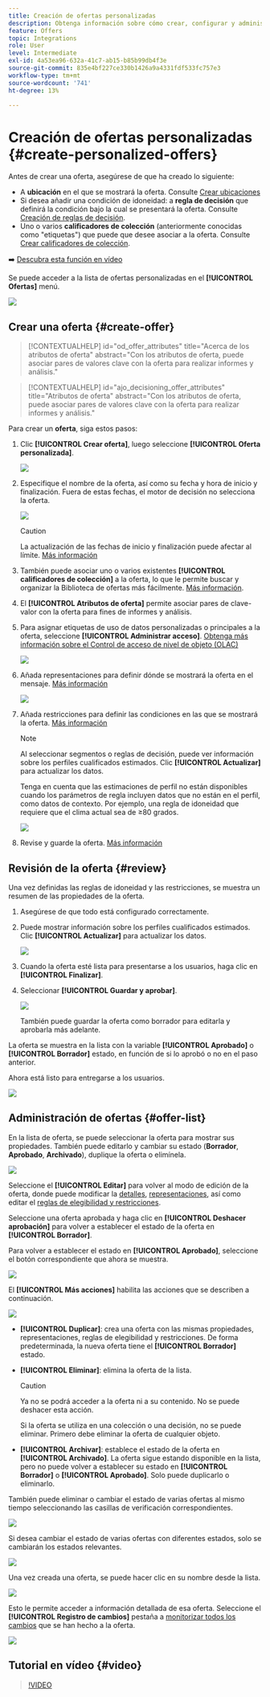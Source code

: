 ```yaml
---
title: Creación de ofertas personalizadas
description: Obtenga información sobre cómo crear, configurar y administrar sus ofertas
feature: Offers
topic: Integrations
role: User
level: Intermediate
exl-id: 4a53ea96-632a-41c7-ab15-b85b99db4f3e
source-git-commit: 835e4bf227ce330b1426a9a4331fdf533fc757e3
workflow-type: tm+mt
source-wordcount: '741'
ht-degree: 13%

---
```


# Creación de ofertas personalizadas {#create-personalized-offers}

Antes de crear una oferta, asegúrese de que ha creado lo siguiente:

* A **ubicación** en el que se mostrará la oferta. Consulte [Crear ubicaciones](../offer-library/creating-placements.md)
* Si desea añadir una condición de idoneidad: a **regla de decisión** que definirá la condición bajo la cual se presentará la oferta. Consulte [Creación de reglas de decisión](../offer-library/creating-decision-rules.md).
* Uno o varios **calificadores de colección** (anteriormente conocidas como &quot;etiquetas&quot;) que puede que desee asociar a la oferta. Consulte [Crear calificadores de colección](../offer-library/creating-tags.md).

➡️ [Descubra esta función en vídeo](#video)

Se puede acceder a la lista de ofertas personalizadas en el **[!UICONTROL Ofertas]** menú.

![](../assets/offers_list.png)

## Crear una oferta {#create-offer}

>[!CONTEXTUALHELP]
>id="od_offer_attributes"
>title="Acerca de los atributos de oferta"
>abstract="Con los atributos de oferta, puede asociar pares de valores clave con la oferta para realizar informes y análisis."

>[!CONTEXTUALHELP]
>id="ajo_decisioning_offer_attributes"
>title="Atributos de oferta"
>abstract="Con los atributos de oferta, puede asociar pares de valores clave con la oferta para realizar informes y análisis."

Para crear un **oferta**, siga estos pasos:

1. Clic **[!UICONTROL Crear oferta]**, luego seleccione **[!UICONTROL Oferta personalizada]**.

   ![](../assets/create_offer.png)

1. Especifique el nombre de la oferta, así como su fecha y hora de inicio y finalización. Fuera de estas fechas, el motor de decisión no selecciona la oferta.

   ![](../assets/offer_details.png)

   >[!CAUTION]
   >
   >La actualización de las fechas de inicio y finalización puede afectar al límite. [Más información](add-constraints.md#capping-change-date)

1. También puede asociar uno o varios existentes **[!UICONTROL calificadores de colección]** a la oferta, lo que le permite buscar y organizar la Biblioteca de ofertas más fácilmente. [Más información](creating-tags.md).

1. El **[!UICONTROL Atributos de oferta]** permite asociar pares de clave-valor con la oferta para fines de informes y análisis.

1. Para asignar etiquetas de uso de datos personalizadas o principales a la oferta, seleccione **[!UICONTROL Administrar acceso]**. [Obtenga más información sobre el Control de acceso de nivel de objeto (OLAC)](../../administration/object-based-access.md)

   ![](../assets/offer_manage-access.png)

1. Añada representaciones para definir dónde se mostrará la oferta en el mensaje. [Más información](add-representations.md)

   ![](../assets/channel-placement.png)

1. Añada restricciones para definir las condiciones en las que se mostrará la oferta. [Más información](add-constraints.md)

   >[!NOTE]
   >
   >Al seleccionar segmentos o reglas de decisión, puede ver información sobre los perfiles cualificados estimados. Clic **[!UICONTROL Actualizar]** para actualizar los datos.
   >
   >Tenga en cuenta que las estimaciones de perfil no están disponibles cuando los parámetros de regla incluyen datos que no están en el perfil, como datos de contexto. Por ejemplo, una regla de idoneidad que requiere que el clima actual sea de ≥80 grados.

   ![](../assets/offer-constraints-example.png)

1. Revise y guarde la oferta. [Más información](#review)

## Revisión de la oferta {#review}

Una vez definidas las reglas de idoneidad y las restricciones, se muestra un resumen de las propiedades de la oferta.

1. Asegúrese de que todo está configurado correctamente.

1. Puede mostrar información sobre los perfiles cualificados estimados. Clic **[!UICONTROL Actualizar]** para actualizar los datos.

   ![](../assets/offer-summary-estimate.png)

1. Cuando la oferta esté lista para presentarse a los usuarios, haga clic en **[!UICONTROL Finalizar]**.

1. Seleccionar **[!UICONTROL Guardar y aprobar]**.

   ![](../assets/offer_review.png)

   También puede guardar la oferta como borrador para editarla y aprobarla más adelante.

La oferta se muestra en la lista con la variable **[!UICONTROL Aprobado]** o **[!UICONTROL Borrador]** estado, en función de si lo aprobó o no en el paso anterior.

Ahora está listo para entregarse a los usuarios.

![](../assets/offer_created.png)

## Administración de ofertas {#offer-list}

En la lista de oferta, se puede seleccionar la oferta para mostrar sus propiedades. También puede editarlo y cambiar su estado (**Borrador**, **Aprobado**, **Archivado**), duplique la oferta o elimínela.

![](../assets/offer_created.png)

Seleccione el **[!UICONTROL Editar]** para volver al modo de edición de la oferta, donde puede modificar la [detalles](#create-offer), [representaciones](#representations), así como editar el [reglas de elegibilidad y restricciones](#eligibility).

Seleccione una oferta aprobada y haga clic en **[!UICONTROL Deshacer aprobación]** para volver a establecer el estado de la oferta en **[!UICONTROL Borrador]**.

Para volver a establecer el estado en **[!UICONTROL Aprobado]**, seleccione el botón correspondiente que ahora se muestra.

![](../assets/offer_approve.png)

El **[!UICONTROL Más acciones]** habilita las acciones que se describen a continuación.

![](../assets/offer_more-actions.png)

* **[!UICONTROL Duplicar]**: crea una oferta con las mismas propiedades, representaciones, reglas de elegibilidad y restricciones. De forma predeterminada, la nueva oferta tiene el **[!UICONTROL Borrador]** estado.
* **[!UICONTROL Eliminar]**: elimina la oferta de la lista.

   >[!CAUTION]
   >
   >Ya no se podrá acceder a la oferta ni a su contenido. No se puede deshacer esta acción.
   >
   >Si la oferta se utiliza en una colección o una decisión, no se puede eliminar. Primero debe eliminar la oferta de cualquier objeto.

* **[!UICONTROL Archivar]**: establece el estado de la oferta en **[!UICONTROL Archivado]**. La oferta sigue estando disponible en la lista, pero no puede volver a establecer su estado en **[!UICONTROL Borrador]** o **[!UICONTROL Aprobado]**. Solo puede duplicarlo o eliminarlo.

También puede eliminar o cambiar el estado de varias ofertas al mismo tiempo seleccionando las casillas de verificación correspondientes.

![](../assets/offer_multiple-selection.png)

Si desea cambiar el estado de varias ofertas con diferentes estados, solo se cambiarán los estados relevantes.

![](../assets/offer_change-status.png)

Una vez creada una oferta, se puede hacer clic en su nombre desde la lista.

![](../assets/offer_click-name.png)

Esto le permite acceder a información detallada de esa oferta. Seleccione el **[!UICONTROL Registro de cambios]** pestaña a [monitorizar todos los cambios](../get-started/user-interface.md#monitoring-changes) que se han hecho a la oferta.

![](../assets/offer_information.png)

## Tutorial en vídeo {#video}

>[!VIDEO](https://video.tv.adobe.com/v/329375?quality=12)
